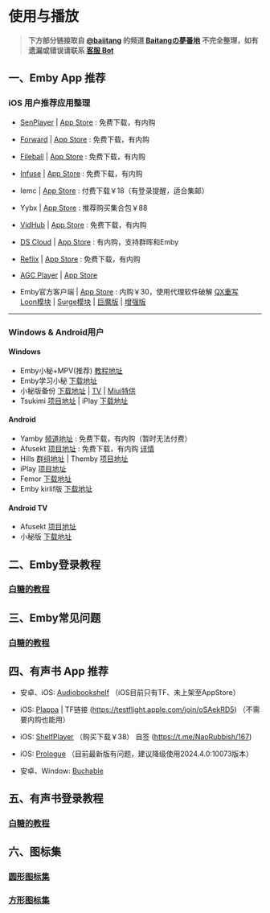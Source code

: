 # 使用与播放

> **下方部分链接取自 [@baiitang](https://t.me/baiitang) 的频道 [Baitangの夢番地](https://t.me/Siakiura/16)** 
> **不完全整理，如有遗漏或错误请联系 [客服 Bot](https://t.me/DimLight_SupportBot)**

## **一、Emby App 推荐**

### iOS 用户推荐应用整理

- [SenPlayer](https://t.me/SenPlayerApp) | [App Store](https://apps.apple.com/us/app/senplayer-hdr-media-player/id6443975850) : 免费下载，有内购

- [Forward](https://t.me/inchmade_studio) | [App Store](https://apps.apple.com/us/app/forward-%E6%96%B0%E8%A7%86%E7%95%8C/id6503940939) : 免费下载，有内购

- [Fileball](https://t.me/FilebarApp) | [App Store](https://apps.apple.com/cn/app/fileball/id1558391784) : 免费下载，有内购

- [Infuse](https://t.me/InfusePro) | [App Store](https://apps.apple.com/cn/app/infuse-%E6%99%BA%E8%83%BD%E8%A7%86%E9%A2%91%E6%92%AD%E6%94%BE%E5%99%A8/id1136220934) : 免费下载，有内购

- Iemc | [App Store](https://apps.apple.com/cn/app/iemc/id1467462861) : 付费下载￥18（有登录提醒，适合集邮）  

- Yybx | [App Store](https://apps.apple.com/cn/app/yybx/id1519723194) : 推荐购买集合包￥88  

- [VidHub](https://t.me/macappsupportgroup) | [App Store](https://apps.apple.com/cn/app/vidhub-%E9%AB%98%E6%B8%85%E5%BD%B1%E7%89%87%E8%A7%86%E9%A2%91%E6%92%AD%E6%94%BE%E5%99%A8-%E7%9B%B4%E8%BF%9E%E9%98%BF%E9%87%8C%E4%BA%91%E7%9B%98-%E7%99%BE%E5%BA%A6%E7%BD%91%E7%9B%98/id1659622164) : 免费下载，有内购

- [DS Cloud](https://t.me/dscloudfeedback)  | [App Store](https://apps.apple.com/cn/app/ds-cloud-/id6476057278) : 有内购，支持群晖和Emby

- [Reflix](https://t.me/ReflixApp)  | [App Store](https://apps.apple.com/cn/app/reflix/id6621243955) : 免费下载，有内购

- [AGC Player](https://t.me/agcplayer) | [App Store](https://apps.apple.com/cn/app/agc-video-player/id6670426427)

- Emby官方客户端 | [App Store](https://apps.apple.com/cn/app/emby/id992180193) : 内购￥30，使用代理软件破解
[QX重写](https://quantumult.app/x/open-app/add-resource?remote-resource=%7B%0A%20%20%22rewrite_remote%22%20%3A%20%5B%0A%20%20%20%20%22https%3A%2F%2Fraw.githubusercontent.com%2Fbaiitang%2FSakura%2Fmain%2FQuanx%2FScripts%2FEmby%2FEmby.conf%2C%20tag%3DEmby%E8%A7%A3%E9%94%81%E6%92%AD%E6%94%BE%E6%9D%83%E9%99%90%2C%20update-interval%3D172800%2C%20opt-parser%3Dtrue%2C%20enabled%3Dtrue%22%0A%20%20%5D%0A%7D)  
[Loon模块](https://www.nsloon.com/openloon/import?plugin=https://raw.githubusercontent.com/baiitang/Sakura/main/Loon/Plugin/Emby.plugin) | [Surge模块](https://raw.githubusercontent.com/baiitang/Sakura/main/Surge/Module/Emby.sgmodule) | [巨魔版](https://t.me/NaoRubbish/76) | [增强版](https://raw.githubusercontent.com/rartv/EmbyPublic/test/surge/emby-plugin.sgmodule)  

---

### Windows & Android用户

#### Windows  
- Emby小秘+MPV(推荐) [教程地址](https://buses-rhyme-0c7.craft.me/wDltyDrdKqtkcq)  
- Emby学习小秘 [下载地址](https://t.me/NaoRubbish/119)  
- 小秘版备份 [下载地址](https://t.me/NaoRubbish/114) | [TV](https://t.me/NaoRubbish/115) | [Miui特供](https://t.me/NaoRubbish/117)  
- Tsukimi [项目地址](https://github.com/tsukinaha/tsukimi) | iPlay [下载地址](https://t.me/iPlayClient/1770)  

#### Android  
- Yamby [频道地址](https://t.me/yamby_release) : 免费下载，有内购（暂时无法付费）  
- Afusekt [项目地址](https://github.com/AttemptD/AfuseKt-release) : 免费下载，有内购 [详情](https://attemptd.work/payWeb/)  
- Hills [群组地址](https://t.me/Hills_app) | Themby [项目地址](https://t.me/themby_official)  
- iPlay [项目地址](https://github.com/ourfor/iPlay?tab=readme-ov-file)  
- Femor [下载地址](https://t.me/NaoRubbish/149)  
- Emby kirlif版 [下载地址](https://t.me/SaltSoupGarage/615)  

#### Android TV  
- Afusekt [项目地址](https://github.com/AttemptD/AfuseKtV-release/releases)  
- 小秘版 [下载地址](https://t.me/NaoRubbish/115)  

## **二、Emby登录教程**

### [白糖的教程](https://oval-chef-6e8.notion.site/Emby-48333b5686e8430aaf89b31e1ad897fd)

## **三、Emby常见问题**

### [白糖的教程](https://oval-chef-6e8.notion.site/Emby-b6f1b91faa6445eab44c08d23f6e2c7d)

## **四、有声书 App 推荐**

- 安卓、iOS: [Audiobookshelf](https://t.me/PiBtPi/88) （iOS目前只有TF、未上架至AppStore）

- iOS: [Plappa](https://apps.apple.com/app/id6475201956)  |  TF链接 (https://testflight.apple.com/join/oSAekRD5)  （不需要内购也能用）

- iOS: [ShelfPlayer](https://apps.apple.com/app/id6475221163) （购买下载￥38） 自签 (https://t.me/NaoRubbish/167)

- iOS: [Prologue](https://testflight.apple.com/join/zTWS6ahB) （目前最新版有问题，建议降级使用2024.4.0:10073版本）

- 安卓、Window: [Buchable](https://github.com/Vito0912/abs_flutter)

## **五、有声书登录教程**

### [白糖的教程](https://oval-chef-6e8.notion.site/170c348e1f7c8037a1f4f742116d44bf)

## **六、图标集**

### [圆形图标集](https://raw.githubusercontent.com/baiitang/Sakura/main/Fileball/Yuan/tubiao.json)

### [方形图标集](https://raw.githubusercontent.com/baiitang/Sakura/main/Fileball/Fang/tubiao.json)